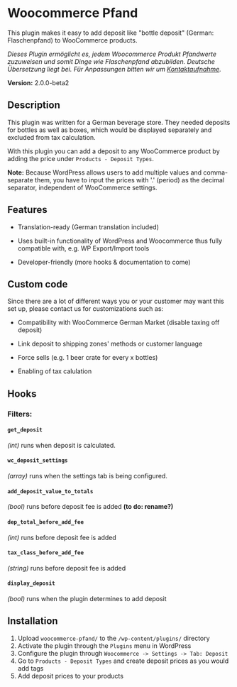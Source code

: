 # Woocommerce Pfand

This plugin makes it easy to add deposit like "bottle deposit" (German: Flaschenpfand) to WooCommerce products.

*Dieses Plugin ermöglicht es, jedem Woocommerce Produkt Pfandwerte zuzuweisen und somit Dinge wie Flaschenpfand abzubilden. Deutsche Übersetzung liegt bei. Für Anpassungen bitten wir um [Kontaktaufnahme](http://www.nerdissimo.de/).*

**Version:** 2.0.0-beta2


## Description

This plugin was written for a German beverage store. They needed deposits for bottles as well as boxes, which would be displayed separately and excluded from tax calculation.

With this plugin you can add a deposit to any WooCommerce product by adding the price under `Products - Deposit Types`.

**Note:** Because WordPress allows users to add multiple values and
comma-separate them, you have to input the prices with '.' (period) as the decimal separator, independent of WooCommerce settings.


## Features

* Translation-ready (German translation included)

* Uses built-in functionality of WordPress and Woocommerce thus fully compatible with, e.g. WP Export/Import tools

* Developer-friendly (more hooks & documentation to come)


## Custom code

Since there are a lot of different ways you or your customer may want this set up, please contact us for customizations such as:

* Compatibility with WooCommerce German Market (disable taxing off deposit)

* Link deposit to shipping zones' methods or customer language

* Force sells (e.g. 1 beer crate for every x bottles)

* Enabling of tax calulation


## Hooks

### Filters:

#### `get_deposit`
*(int)* runs when deposit is calculated.

#### `wc_deposit_settings`
*(array)* runs when the settings tab is being configured.

#### `add_deposit_value_to_totals`
*(bool)* runs before deposit fee is added **(to do: rename?)**

#### `dep_total_before_add_fee`
*(int)* runs before deposit fee is added

#### `tax_class_before_add_fee`
*(string)* runs before deposit fee is added

#### `display_deposit`
*(bool)* runs when the plugin determines to add deposit


## Installation

1. Upload `woocommerce-pfand/` to the `/wp-content/plugins/` directory
2. Activate the plugin through the `Plugins` menu in WordPress
3. Configure the plugin through `Woocommerce -> Settings -> Tab: Deposit`
3. Go to `Products - Deposit Types` and create deposit prices as you would add tags
4. Add deposit prices to your products

